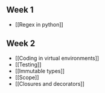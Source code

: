 ## Week 1
- [[Regex in python]]

## Week 2
- [[Coding in virtual environments]]
- [[Testing]]
- [[Immutable types]]
- [[Scope]]
- [[Closures and decorators]]

